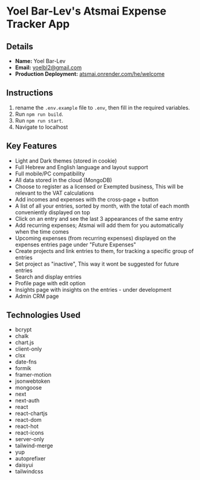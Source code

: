 # Yoel Bar-Lev's Atsmai Expense Tracker App

## Details

-  **Name:** Yoel Bar-Lev
-  **Email:** yoelbl2@gmail.com
-  **Production Deployment:** [atsmai.onrender.com/he/welcome](https://atsmai.onrender.com/he/welcome)

## Instructions

1. rename the `.env.example` file to `.env`, then fill in the required variables.
2. Run `npm run build`.
3. Run `npm run start`.
4. Navigate to localhost

## Key Features

-  Light and Dark themes (stored in cookie)
-  Full Hebrew and English language and layout support
-  Full mobile/PC compatibility
-  All data stored in the cloud (MongoDB)
-  Choose to register as a licensed or Exempted business, This will be relevant to the VAT calculations
-  Add incomes and expenses with the cross-page + button
-  A list of all your entries, sorted by month, with the total of each month conveniently displayed on top
-  Click on an entry and see the last 3 appearances of the same entry
-  Add recurring expenses; Atsmai will add them for you automatically when the time comes
-  Upcoming expenses (from recurring expenses) displayed on the expenses entries page under "Future Expenses"
-  Create projects and link entries to them, for tracking a specific group of entries
-  Set project as \"inactive\", This way it wont be suggested for future entries
-  Search and display entries
-  Profile page with edit option
-  Insights page with insights on the entries - under development
-  Admin CRM page

## Technologies Used

-  bcrypt
-  chalk
-  chart.js
-  client-only
-  clsx
-  date-fns
-  formik
-  framer-motion
-  jsonwebtoken
-  mongoose
-  next
-  next-auth
-  react
-  react-chartjs
-  react-dom
-  react-hot
-  react-icons
-  server-only
-  tailwind-merge
-  yup
-  autoprefixer
-  daisyui
-  tailwindcss
